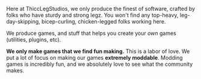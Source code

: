 Here at ThiccLegStudios, we only produce the finest of software, crafted by folks who have sturdy and strong legz. You won't find any top-heavy, leg-day-skipping, bicep-curling, chicken-legged folks working here.

We produce games, and stuff that helps you create your *own* games (utilities, plugins, etc).

**We only make games that we find fun making.** This is a labor of love. We put a lot of focus on making our games **extremely moddable**. Modding games is incredibly fun, and we absolutely love to see what the community makes.
